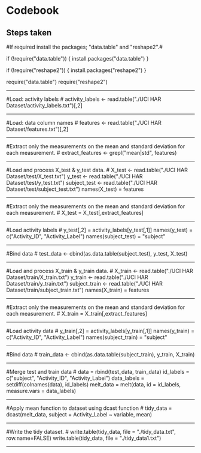 Codebook
========

Steps taken
----------------
#If required install the packages; "data.table" and "reshape2".#

if (!require("data.table")) {
  install.packages("data.table")
}

if (!require("reshape2")) {
  install.packages("reshape2")
}

require("data.table")
require("reshape2") 

---  
#Load: activity labels  #
activity_labels <- read.table("./UCI HAR Dataset/activity_labels.txt")[,2]

---
#Load: data column names  #
features <- read.table("./UCI HAR Dataset/features.txt")[,2]

---
#Extract only the measurements on the mean and standard deviation for each measurement.  #
extract_features <- grepl("mean|std", features)

---
#Load and process X_test & y_test data.  #
X_test <- read.table("./UCI HAR Dataset/test/X_test.txt")
y_test <- read.table("./UCI HAR Dataset/test/y_test.txt")
subject_test <- read.table("./UCI HAR Dataset/test/subject_test.txt")
names(X_test) = features

---
#Extract only the measurements on the mean and standard deviation for each measurement.  #
X_test = X_test[,extract_features]

---
#Load activity labels  #
y_test[,2] = activity_labels[y_test[,1]]
names(y_test) = c("Activity_ID", "Activity_Label")
names(subject_test) = "subject"

---
#Bind data  #
test_data <- cbind(as.data.table(subject_test), y_test, X_test)

---
#Load and process X_train & y_train data.  #
X_train <- read.table("./UCI HAR Dataset/train/X_train.txt")
y_train <- read.table("./UCI HAR Dataset/train/y_train.txt")
subject_train <- read.table("./UCI HAR Dataset/train/subject_train.txt")
names(X_train) = features

---
#Extract only the measurements on the mean and standard deviation for each measurement.  #
X_train = X_train[,extract_features]

---
#Load activity data  #
y_train[,2] = activity_labels[y_train[,1]]
names(y_train) = c("Activity_ID", "Activity_Label")
names(subject_train) = "subject"

---
#Bind data  #
train_data <- cbind(as.data.table(subject_train), y_train, X_train)

---
#Merge test and train data  #
data = rbind(test_data, train_data)
id_labels   = c("subject", "Activity_ID", "Activity_Label")
data_labels = setdiff(colnames(data), id_labels)
melt_data      = melt(data, id = id_labels, measure.vars = data_labels)

---
#Apply mean function to dataset using dcast function  #
tidy_data   = dcast(melt_data, subject + Activity_Label ~ variable, mean)

---
#Write the tidy dataset.  #
write.table(tidy_data, file = "./tidy_data.txt", row.name=FALSE)
write.table(tidy_data, file = "./tidy_data1.txt")

---
